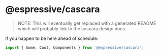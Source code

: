 # @espressive/cascara

> NOTE: This will eventually get replaced with a generated README which will probably link to the cascara.design docs.

If you happen to be here ahead of schedule:

```javascript
import { Some, Cool, Components } from '@espressive/cascara';
```
